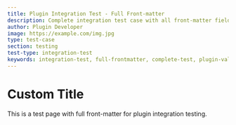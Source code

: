 ```yaml
---
title: Plugin Integration Test - Full Front-matter
description: Complete integration test case with all front-matter fields populated for comprehensive plugin validation
author: Plugin Developer
image: https://example.com/img.jpg
type: test-case
section: testing
test-type: integration-test
keywords: integration-test, full-frontmatter, complete-test, plugin-validation, all-fields
---
```

# Custom Title

This is a test page with full front-matter for plugin integration testing.

